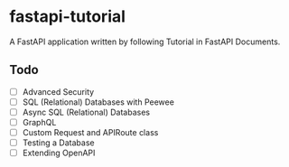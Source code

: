 # fastapi-tutorial
A FastAPI application written by following Tutorial in FastAPI Documents.

## Todo

- [ ] Advanced Security
- [ ] SQL (Relational) Databases with Peewee
- [ ] Async SQL (Relational) Databases
- [ ] GraphQL
- [ ] Custom Request and APIRoute class
- [ ] Testing a Database
- [ ] Extending OpenAPI

